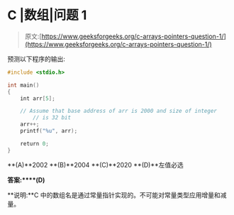 # C |数组|问题 1

> 原文:[https://www.geeksforgeeks.org/c-arrays-pointers-question-1/](https://www.geeksforgeeks.org/c-arrays-pointers-question-1/)

预测以下程序的输出:

```cpp
#include <stdio.h>

int main()
{
    int arr[5];

    // Assume that base address of arr is 2000 and size of integer
        // is 32 bit
    arr++;
    printf("%u", arr);

    return 0;
}
```

**(A)**2002
**(B)**2004
**(C)**2020
**(D)**左值必选

**答案:****(D)**

**说明:**C 中的数组名是通过常量指针实现的。不可能对常量类型应用增量和减量。